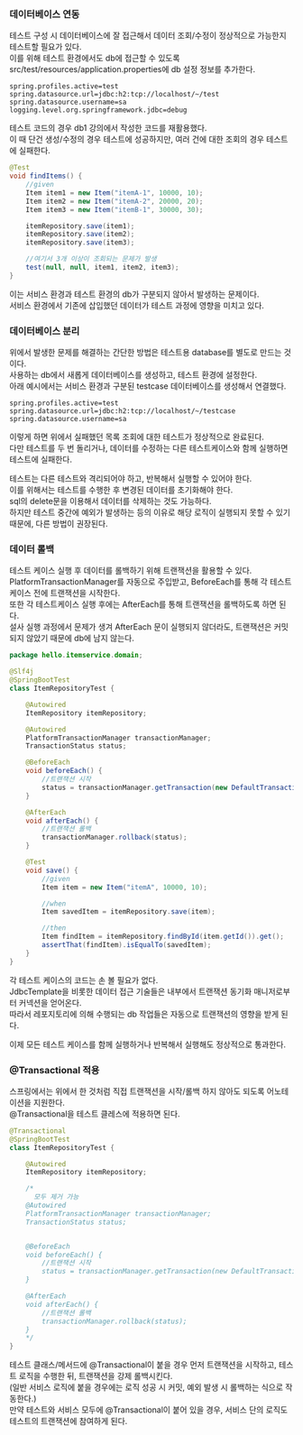 ### 데이터베이스 연동

테스트 구성 시 데이터베이스에 잘 접근해서 데이터 조회/수정이 정상적으로 가능한지 테스트할 필요가 있다.  
이를 위해 테스트 환경에서도 db에 접근할 수 있도록 src/test/resources/application.properties에 db 설정 정보를 추가한다.

```properties
spring.profiles.active=test
spring.datasource.url=jdbc:h2:tcp://localhost/~/test
spring.datasource.username=sa
logging.level.org.springframework.jdbc=debug
```

테스트 코드의 경우 db1 강의에서 작성한 코드를 재활용했다.  
이 때 단건 생성/수정의 경우 테스트에 성공하지만, 여러 건에 대한 조회의 경우 테스트에 실패한다.

```java
@Test
void findItems() {
    //given
    Item item1 = new Item("itemA-1", 10000, 10);
    Item item2 = new Item("itemA-2", 20000, 20);
    Item item3 = new Item("itemB-1", 30000, 30);

    itemRepository.save(item1);
    itemRepository.save(item2);
    itemRepository.save(item3);

    //여기서 3개 이상이 조회되는 문제가 발생
    test(null, null, item1, item2, item3);
}
```

이는 서비스 환경과 테스트 환경의 db가 구분되지 않아서 발생하는 문제이다.  
서비스 환경에서 기존에 삽입했던 데이터가 테스트 과정에 영향을 미치고 있다.

### 데이터베이스 분리

위에서 발생한 문제를 해결하는 간단한 방법은 테스트용 database를 별도로 만드는 것이다.  
사용하는 db에서 새롭게 데이터베이스를 생성하고, 테스트 환경에 설정한다.  
아래 예시에서는 서비스 환경과 구분된 testcase 데이터베이스를 생성해서 연결했다.

```properties
spring.profiles.active=test
spring.datasource.url=jdbc:h2:tcp://localhost/~/testcase
spring.datasource.username=sa
```

이렇게 하면 위에서 실패했던 목록 조회에 대한 테스트가 정상적으로 완료된다.  
다만 테스트를 두 번 돌리거나, 데이터를 수정하는 다른 테스트케이스와 함께 실행하면 테스트에 실패한다.

테스트는 다른 테스트와 격리되어야 하고, 반복해서 실행할 수 있어야 한다.  
이를 위해서는 테스트를 수행한 후 변경된 데이터를 초기화해야 한다.  
sql의 delete문을 이용해서 데이터를 삭제하는 것도 가능하다.  
하지만 테스트 중간에 예외가 발생하는 등의 이유로 해당 로직이 실행되지 못할 수 있기 때문에, 다른 방법이 권장된다.

### 데이터 롤백

테스트 케이스 실행 후 데이터를 롤백하기 위해 트랜잭션을 활용할 수 있다.  
PlatformTransactionManager를 자동으로 주입받고, BeforeEach를 통해 각 테스트 케이스 전에 트랜잭션을 시작한다.  
또한 각 테스트케이스 실행 후에는 AfterEach를 통해 트랜잭션을 롤백하도록 하면 된다.  
설사 실행 과정에서 문제가 생겨 AfterEach 문이 실행되지 않더라도, 트랜잭션은 커밋되지 않았기 때문에 db에 남지 않는다.

```java
package hello.itemservice.domain;

@Slf4j
@SpringBootTest
class ItemRepositoryTest {

    @Autowired
    ItemRepository itemRepository;

    @Autowired
    PlatformTransactionManager transactionManager;
    TransactionStatus status;

    @BeforeEach
    void beforeEach() {
        //트랜잭션 시작
        status = transactionManager.getTransaction(new DefaultTransactionDefinition());
    }

    @AfterEach
    void afterEach() {
        //트랜잭션 롤백
        transactionManager.rollback(status);
    }

    @Test
    void save() {
        //given
        Item item = new Item("itemA", 10000, 10);

        //when
        Item savedItem = itemRepository.save(item);

        //then
        Item findItem = itemRepository.findById(item.getId()).get();
        assertThat(findItem).isEqualTo(savedItem);
    }
}
```

각 테스트 케이스의 코드는 손 볼 필요가 없다.  
JdbcTemplate을 비롯한 데이터 접근 기술들은 내부에서 트랜잭션 동기화 매니저로부터 커넥션을 얻어온다.  
따라서 레포지토리에 의해 수행되는 db 작업들은 자동으로 트랜잭션의 영향을 받게 된다.

이제 모든 테스트 케이스를 함께 실행하거나 반복해서 실행해도 정상적으로 통과한다.

### @Transactional 적용

스프링에서는 위에서 한 것처럼 직접 트랜잭션을 시작/롤백 하지 않아도 되도록 어노테이션을 지원한다.  
@Transactional을 테스트 클레스에 적용하면 된다.

```java
@Transactional
@SpringBootTest
class ItemRepositoryTest {

    @Autowired
    ItemRepository itemRepository;

    /*
      모두 제거 가능
    @Autowired
    PlatformTransactionManager transactionManager;
    TransactionStatus status;


    @BeforeEach
    void beforeEach() {
        //트랜잭션 시작
        status = transactionManager.getTransaction(new DefaultTransactionDefinition());
    }

    @AfterEach
    void afterEach() {
        //트랜잭션 롤백
        transactionManager.rollback(status);
    }
    */
}
```

테스트 클래스/메서드에 @Transactional이 붙을 경우 먼저 트랜잭션을 시작하고, 테스트 로직을 수행한 뒤, 트랜잭션을 강제 롤백시킨다.  
(일반 서비스 로직에 붙을 경우에는 로직 성공 시 커밋, 예외 발생 시 롤백하는 식으로 작동한다.)  
만약 테스트와 서비스 모두에 @Transactional이 붙어 있을 경우, 서비스 단의 로직도 테스트의 트랜잭션에 참여하게 된다.








